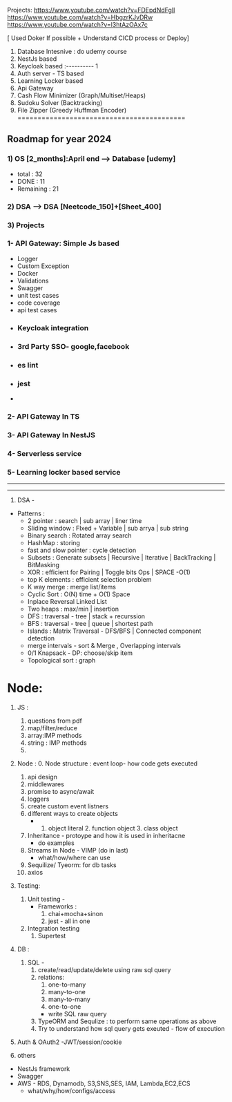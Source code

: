 Projects:
https://www.youtube.com/watch?v=FDEpdNdFglI
https://www.youtube.com/watch?v=HbgzrKJvDRw
https://www.youtube.com/watch?v=l3htAzOAx7c

[ Used Doker If possible + Understand CICD process or Deploy]

1) Database Intesnive : do udemy course 
2) NestJs based 
3) Keycloak based  :---------- 1
4) Auth server - TS based 
5) Learning Locker based
6) Api Gateway 
7) Cash Flow Minimizer (Graph/Multiset/Heaps)
8) Sudoku Solver (Backtracking)
9) File Zipper (Greedy Huffman Encoder)
==========================================

## Roadmap for year 2024

### 1) OS [2_months]:April end --> Database [udemy]
   - total : 32 
   - DONE : 11
   - Remaining : 21 
### 2) DSA --> DSA [Neetcode_150]+[Sheet_400]
### 3) Projects
 ### 1- API Gateway: Simple Js based
   - Logger
   - Custom Exception
   - Docker
   - Validations
   - Swagger 
   - unit test cases
   - code coverage
   - api test cases
   - ### Keycloak integration
   - ### 3rd Party SSO- google,facebook
   - ### es lint
   - ### jest
   - 
 ### 2- API Gateway In TS
 ### 3- API Gateway In NestJS
 ### 4- Serverless service
 ### 5- Learning locker based service

------------

-----------

1. DSA - 
 - Patterns :
    - 2 pointer : search | sub array | liner time
    - Sliding window : FIxed + Variable | sub arrya | sub string
    - Binary search : Rotated array search
    - HashMap : storing 
    - fast and slow pointer : cycle detection
    - Subsets : Generate subsets | Recursive | Iterative | BackTracking | BitMasking
    - XOR : efficient for Pairing | Toggle bits Ops | SPACE -O(1)
    - top K elements : efficient selection problem
    - K way merge : merge list/items
    - Cyclic Sort : O(N) time + O(1) Space
    - Inplace Reversal Linked List
    - Two heaps : max/min | insertion 
    - DFS : traversal - tree | stack + recurssion
    - BFS : traversal - tree | queue  | shortest path 
    - Islands : Matrix Traversal - DFS/BFS | Connected component detection
    - merge intervals - sort & Merge , Overlapping intervals
    - 0/1 Knapsack - DP: choose/skip item
    - Topological sort : graph



# Node:
1. JS : 
   1. questions from pdf
   2. map/filter/reduce
   3. array:IMP methods
   4. string : IMP methods
   5. 
2. Node :
   0. Node structure : event loop- how code gets executed
   1. api design
   2. middlewares
   3. promise to async/await
   4. loggers
   5. create custom event listners
   6. different ways to create objects
      - 1. object literal 2. function object 3. class object
   7. Inheritance - protoype and how it is used in inheritacne
      - do examples
   8. Streams in Node - VIMP  (do in last)
      - what/how/where can use
   9. Sequilize/ Tyeorm: for db tasks
   10. axios
3. Testing:
   1. Unit testing - 
      - Frameworks : 
        1. chai+mocha+sinon
        2. jest - all in one
   2. Integration testing
      1. Supertest
4. DB :
   1. SQL - 
      1. create/read/update/delete using raw sql query
      2. relations:
         1. one-to-many
         2. many-to-one
         3. many-to-many
         4. one-to-one
         - write SQL raw query
      3. TypeORM and Sequlize : to perform same operations as above 
      4. Try to understand how sql query gets exeuted - flow of execution

5. Auth & OAuth2 -JWT/session/cookie 
6. others
- NestJs framework
- Swagger
- AWS - RDS, Dynamodb, S3,SNS,SES, IAM, Lambda,EC2,ECS 
   - what/why/how/configs/access
